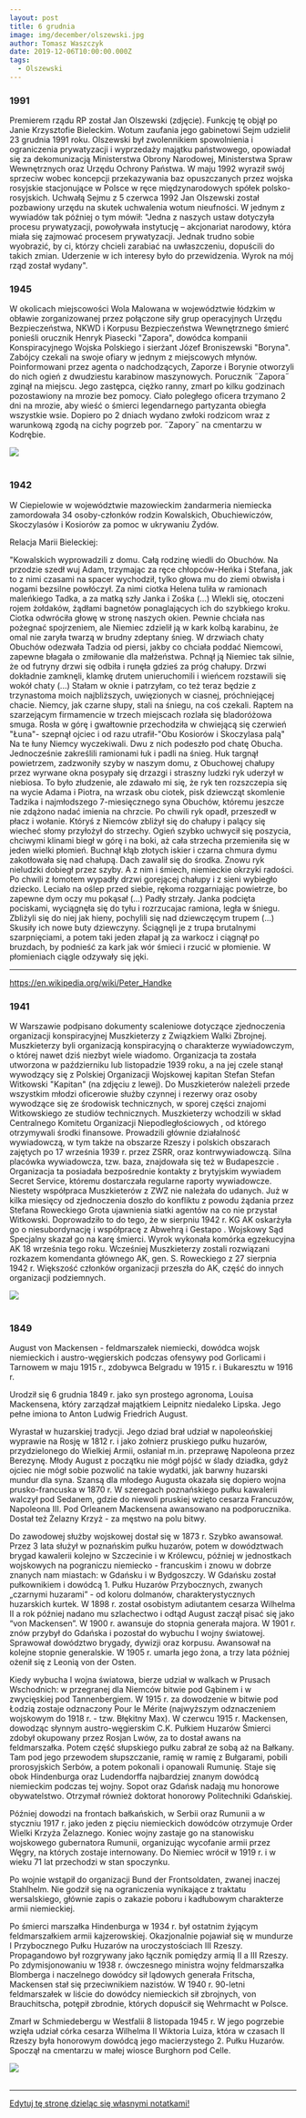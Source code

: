 ```yaml
---
layout: post
title: 6 grudnia
image: img/december/olszewski.jpg
author: Tomasz Waszczyk
date: 2019-12-06T10:00:00.000Z
tags:
  - Olszewski
---
```


### 1991

Premierem rządu RP został Jan Olszewski (zdjęcie). Funkcję tę objął po Janie Krzysztofie Bieleckim. Wotum zaufania jego gabinetowi Sejm udzielił 23 grudnia 1991 roku.
Olszewski był zwolennikiem spowolnienia i ograniczenia prywatyzacji i wyprzedaży majątku państwowego, opowiadał się za dekomunizacją Ministerstwa Obrony Narodowej, Ministerstwa Spraw Wewnętrznych oraz Urzędu Ochrony Państwa. W maju 1992 wyraził swój sprzeciw wobec koncepcji przekazywania baz opuszczanych przez wojska rosyjskie stacjonujące w Polsce w ręce międzynarodowych spółek polsko-rosyjskich. Uchwałą Sejmu z 5 czerwca 1992 Jan Olszewski został pozbawiony urzędu na skutek uchwalenia wotum nieufności.
W jednym z wywiadów tak później o tym mówił:
"Jedna z naszych ustaw dotyczyła procesu prywatyzacji, powoływała instytucję – akcjonariat narodowy, która miała się zajmować procesem prywatyzacji. Jednak trudno sobie wyobrazić, by ci, którzy chcieli zarabiać na uwłaszczeniu, dopuścili do takich zmian. Uderzenie w ich interesy było do przewidzenia. Wyrok na mój rząd został wydany".

### 1945

W okolicach miejscowości Wola Malowana w województwie łódzkim w obławie zorganizowanej przez połączone siły grup operacyjnych Urzędu Bezpieczeństwa, NKWD i Korpusu Bezpieczeństwa Wewnętrznego śmierć ponieśli orucznik Henryk Piasecki "Zapora", dowódca kompanii Konspiracyjnego Wojska Polskiego i sierżant Józef Broniszewski "Boryna". Zabójcy czekali na swoje ofiary w jednym z miejscowych młynów. Poinformowani przez agenta o nadchodzących, Zaporze i Borynie otworzyli do nich ogień z dwudziestu karabinow maszynowych. Porucznik ˝Zapora˝ zginął na miejscu. Jego zastępca, ciężko ranny, zmarł po kilku godzinach pozostawiony na mrozie bez pomocy. Ciało poległego oficera trzymano 2 dni na mrozie, aby wieść o śmierci legendarnego partyzanta obiegła wszystkie wsie. Dopiero po 2 dniach wydano zwłoki rodzicom wraz z warunkową zgodą na cichy pogrzeb por. ˝Zapory˝ na cmentarzu w Kodrębie.

<img src="./img/december/zapora.jpg"/><br><br>

### 1942

W Ciepielowie w województwie mazowieckim żandarmeria niemiecka zamordowała 34 osoby-członków rodzin Kowalskich, Obuchiewiczów, Skoczylasów i Kosiorów za pomoc w ukrywaniu Żydów.

Relacja Marii Bieleckiej:

"Kowalskich wyprowadzili z domu. Całą rodzinę wiedli do Obuchów. Na przodzie szedł wuj Adam, trzymając za ręce chłopców-Heńka i Stefana, jak to z nimi czasami na spacer wychodził, tylko głowa mu do ziemi obwisła i nogami bezsilne powłóczył. Za nimi ciotka Helena tuliła w ramionach maleńkiego Tadka, a za matką szły Janka i Zośka (...) Wlekli się, otoczeni rojem żołdaków, żądłami bagnetów ponaglających ich do szybkiego kroku. Ciotka odwróciła głowę w stronę naszych okien. Pewnie chciała nas pożegnać spojrzeniem, ale Niemiec zdzielił ją w kark kolbą karabinu, że omal nie zaryła twarzą w brudny zdeptany śnieg. W drzwiach chaty Obuchów odezwała Tadzia od piersi, jakby co chciała poddać Niemcowi, zapewne błagała o zmiłowanie dla małżeństwa. Pchnął ją Niemiec tak silnie, że od futryny drzwi się odbiła i runęła gdzieś za próg chałupy. Drzwi dokładnie zamknęli, klamkę drutem unieruchomili i wieńcem rozstawili się wokół chaty (...)
Stałam w oknie i patrzyłam, co też teraz będzie z trzynastoma moich najbliższych, uwięzionych w ciasnej, próchniejącej chacie. Niemcy, jak czarne słupy, stali na śniegu, na coś czekali. Raptem na szarzejącym firmamencie w trzech miejscach rozlała się bladoróżowa smuga. Rosła w górę i gwałtownie przechodziła w chwiejącą się czerwień "Łuna"- szepnął ojciec i od razu utrafił-"Obu Kosiorów i Skoczylasa palą"
Na te łuny Niemcy wyczekiwali. Dwu z nich podeszło pod chatę Obucha. Jednocześnie zakreślili ramionami łuk i padli na śnieg. Huk targnął powietrzem, zadzwoniły szyby w naszym domu, z Obuchowej chałupy przez wyrwane okna posypały się drzazgi i straszny ludzki ryk uderzył w niebiosa. To było złudzenie, ale zdawało mi się, że ryk ten rozszczepia się na wycie Adama i Piotra, na wrzask obu ciotek, pisk dziewcząt skomlenie Tadzika i najmłodszego 7-miesięcznego syna Obuchów, któremu jeszcze nie zdążono nadać imienia na chrzcie. Po chwili ryk opadł, przeszedł w płacz i wołanie. Któryś z Niemców zbliżył się do chałupy i palący się wiecheć słomy przyłożył do strzechy. Ogień szybko uchwycił się poszycia, chciwymi klinami biegł w górę i na boki, aż cała strzecha przemieniła się w jeden wielki płomień.
Buchnął kłąb złotych iskier i czarna chmura dymu zakotłowała się nad chałupą. Dach zawalił się do środka. Znowu ryk nieludzki dobiegł przez szyby. A z nim i śmiech, niemieckie okrzyki radości. Po chwili z łomotem wypadły drzwi gorejącej chałupy i z sieni wybiegło dziecko. Leciało na oślep przed siebie, rękoma rozgarniając powietrze, bo zapewne dym oczy mu pokąsał (...) Padły strzały. Janka podcięta pociskami, wyciągnęła się do tyłu i rozrzucajac ramiona, legła w śniegu. Zbliżyli się do niej jak hieny, pochylili się nad dziewczęcym trupem (...) Skusiły ich nowe buty dziewczyny. Ściągnęli je z trupa brutalnymi szarpnięciami, a potem taki jeden złapał ją za warkocz i ciągnął po bruzdach, by podnieść za kark jak wór śmieci i rzucić w płomienie. W płomieniach ciągle odzywały się jęki.

---

https://en.wikipedia.org/wiki/Peter_Handke

### 1941

W Warszawie podpisano dokumenty scaleniowe dotyczące zjednoczenia organizacji konspiracyjnej Muszkieterzy z Związkiem Walki Zbrojnej.
Muszkieterzy byli organizacją konspiracyjną o charakterze wywiadowczym, o której nawet dziś niezbyt wiele wiadomo. Organizacja ta została utworzona w październiku lub listopadzie 1939 roku, a na jej czele stanął wywodzący się z Polskiej Organizacji Wojskowej kapitan Stefan Stefan Witkowski "Kapitan" (na zdjęciu z lewej).
Do Muszkieterów należeli przede wszystkim młodzi oficerowie służby czynnej i rezerwy oraz osoby wywodzące się ze środowisk technicznych, w sporej części znajomi Witkowskiego ze studiów technicznych.
Muszkieterzy wchodzili w skład Centralnego Komitetu Organizacji Niepodległościowych , od którego otrzymywali środki finansowe. Prowadzili głównie działalność wywiadowczą, w tym także na obszarze Rzeszy i polskich obszarach zajętych po 17 września 1939 r. przez ZSRR, oraz kontrwywiadowczą. Silna placówka wywiadowcza, tzw. baza, znajdowała się też w Budapeszcie .
Organizacja ta posiadała bezpośrednie kontakty z brytyjskim wywiadem Secret Service, któremu dostarczała regularne raporty wywiadowcze.
Niestety współpraca Muszkieterów z ZWZ nie należała do udanych. Już w kilka miesięcy od zjednoczenia doszło do konfliktu z powodu żądania przez Stefana Roweckiego Grota ujawnienia siatki agentów na co nie przystał Witkowski. Doprowadziło to do tego, że w sierpniu 1942 r. KG AK oskarżyła go o niesubordynację i współpracę z Abwehrą i Gestapo .
Wojskowy Sąd Specjalny skazał go na karę śmierci. Wyrok wykonała komórka egzekucyjna AK 18 września tego roku. Wcześniej Muszkieterzy zostali rozwiązani rozkazem komendanta głównego AK, gen. S. Roweckiego z 27 sierpnia 1942 r. Większość członków organizacji przeszła do AK, część do innych organizacji podziemnych.

<img src="./img/december/witkowski.jpg"/><br><br>

### 1849

August von Mackensen - feldmarszałek niemiecki, dowódca wojsk niemieckich i austro-węgierskich podczas ofensywy pod Gorlicami i Tarnowem w maju 1915 r., zdobywca Belgradu w 1915 r. i Bukaresztu w 1916 r.

Urodził się 6 grudnia 1849 r. jako syn prostego agronoma, Louisa Mackensena, który zarządzał majątkiem Leipnitz niedaleko Lipska. Jego pełne imiona to Anton Ludwig Friedrich August.

Wyrastał w huzarskiej tradycji. Jego dziad brał udział w napoleońskiej wyprawie na Rosję w 1812 r. i jako żołnierz pruskiego pułku huzarów, przydzielonego do Wielkiej Armii, osłaniał m.in. przeprawę Napoleona przez Berezynę. Młody August z początku nie mógł pójść w ślady dziadka, gdyż ojciec nie mógł sobie pozwolić na takie wydatki, jak barwny huzarski mundur dla syna. Szansą dla młodego Augusta okazała się dopiero wojna prusko-francuska w 1870 r. W szeregach poznańskiego pułku kawalerii walczył pod Sedanem, gdzie do niewoli pruskiej wzięto cesarza Francuzów, Napoleona III. Pod Orleanem Mackensena awansowano na podporucznika. Dostał też Żelazny Krzyż - za męstwo na polu bitwy.

Do zawodowej służby wojskowej dostał się w 1873 r. Szybko awansował. Przez 3 lata służył w poznańskim pułku huzarów, potem w dowództwach brygad kawalerii kolejno w Szczecinie i w Królewcu, później w jednostkach wojskowych na pograniczu niemiecko - francuskim i znowu w dobrze znanych nam miastach: w Gdańsku i w Bydgoszczy. W Gdańsku został pułkownikiem i dowódcą 1. Pułku Huzarów Przybocznych, zwanych „czarnymi huzarami” - od koloru dolmanów, charakterystycznych huzarskich kurtek. W 1898 r. został osobistym adiutantem cesarza Wilhelma II a rok później nadano mu szlachectwo i odtąd August zaczął pisać się jako “von Mackensen”. W 1900 r. awansuje do stopnia generała majora. W 1901 r. znów przybył do Gdańska i pozostał do wybuchu I wojny światowej. Sprawował dowództwo brygady, dywizji oraz korpusu. Awansował na kolejne stopnie generalskie. W 1905 r. umarła jego żona, a trzy lata później ożenił się z Leonią von der Osten.

Kiedy wybucha I wojna światowa, bierze udział w walkach w Prusach Wschodnich: w przegranej dla Niemców bitwie pod Gąbinem i w zwycięskiej pod Tannenbergiem. W 1915 r. za dowodzenie w bitwie pod Łodzią zostaje odznaczony Pour le Mérite (najwyższym odznaczeniem wojskowym do 1918 r. - tzw. Błękitny Max). W czerwcu 1915 r. Mackensen, dowodząc słynnym austro-węgierskim C.K. Pułkiem Huzarów Śmierci zdobył okupowany przez Rosjan Lwów, za to dostał awans na feldmarszałka. Potem część słupskiego pułku zabrał ze sobą aż na Bałkany. Tam pod jego przewodem słupszczanie, ramię w ramię z Bułgarami, pobili prorosyjskich Serbów, a potem pokonali i opanowali Rumunię. Staje się obok Hindenburga oraz Ludendorffa najbardziej znanym dowódcą niemieckim podczas tej wojny. Sopot oraz Gdańsk nadają mu honorowe obywatelstwo. Otrzymał również doktorat honorowy Politechniki Gdańskiej.

Później dowodzi na frontach bałkańskich, w Serbii oraz Rumunii a w styczniu 1917 r. jako jeden z pięciu niemieckich dowódców otrzymuje Order Wielki Krzyża Żelaznego. Koniec wojny zastaje go na stanowisku wojskowego gubernatora Rumunii, organizując wycofanie armii przez Węgry, na których zostaje internowany. Do Niemiec wrócił w 1919 r. i w wieku 71 lat przechodzi w stan spoczynku.

Po wojnie wstąpił do organizacji Bund der Frontsoldaten, zwanej inaczej Stahlhelm. Nie godził się na ograniczenia wynikające z traktatu wersalskiego, głównie zapis o zakazie poboru i kadłubowym charakterze armii niemieckiej.

Po śmierci marszałka Hindenburga w 1934 r. był ostatnim żyjącym feldmarszałkiem armii kajzerowskiej. Okazjonalnie pojawiał się w mundurze I Przybocznego Pułku Huzarów na uroczystościach III Rzeszy. Propagandowo był rozgrywany jako łącznik pomiędzy armią II a III Rzeszy. Po zdymisjonowaniu w 1938 r. ówczesnego ministra wojny feldmarszałka Blomberga i naczelnego dowódcy sił lądowych generała Fritscha, Mackensen stał się przeciwnikiem nazistów. W 1940 r. 90-letni feldmarszałek w liście do dowódcy niemieckich sił zbrojnych, von Brauchitscha, potępił zbrodnie, których dopuścił się Wehrmacht w Polsce.

Zmarł w Schmiedebergu w Westfalii 8 listopada 1945 r. W jego pogrzebie wzięła udział córka cesarza Wilhelma II Wiktoria Luiza, która w czasach II Rzeszy była honorowym dowódcą jego macierzystego 2. Pułku Huzarów. Spoczął na cmentarzu w małej wiosce Burghorn pod Celle.

<img src="./img/december/mackensen.png"/><br><br>

---

<a href="https://github.com/TomaszWaszczyk/historia.waszczyk.com/edit/master/src/content/december-6.md" target="_blank">Edytuj tę stronę dzieląc się własnymi notatkami!</a>
